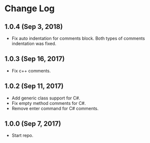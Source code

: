 # Change Log

## 1.0.4 (Sep 3, 2018)

* Fix auto indentation for comments block. Both types of comments indentation was fixed.

## 1.0.3 (Sep 16, 2017)

* Fix c++ comments.

## 1.0.2 (Sep 11, 2017)

* Add generic class support for C#.
* Fix empty method comments for C#.
* Remove enter command for C# comments.

## 1.0.0 (Sep 7, 2017)

* Start repo.
